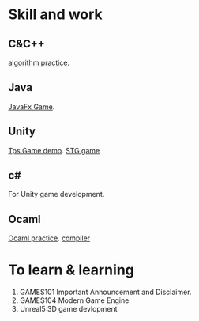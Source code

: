 # Skill and work
## C&C++
[algorithm practice](https://github.com/qinghai-ovo/C_learning).
## Java
[JavaFx Game](https://github.com/qinghai-ovo/FireboyWatergirl).
## Unity
[Tps Game demo](https://github.com/qinghai-ovo/TPS-game-practice).
[STG game](https://github.com/qinghai-ovo/Sapceman)
## c#
For Unity game development.
## Ocaml
[Ocaml practice](https://github.com/qinghai-ovo/Ocaml_learning).
[compiler](https://github.com/qinghai-ovo/Compiler-learning)

# To learn & learning
1. GAMES101 Important Announcement and Disclaimer.
2. GAMES104 Modern Game Engine
3. Unreal5 3D game devlopment
<!--
**qinghai-ovo/qinghai-ovo** is a ✨ _special_ ✨ repository because its `README.md` (this file) appears on your GitHub profile.

Here are some ideas to get you started:

- 🔭 I’m currently working on ...
- 🌱 I’m currently learning ...
- 👯 I’m looking to collaborate on ...
- 🤔 I’m looking for help with ...
- 💬 Ask me about ...
- 📫 How to reach me: ...
- 😄 Pronouns: ...
- ⚡ Fun fact: ...
-->
